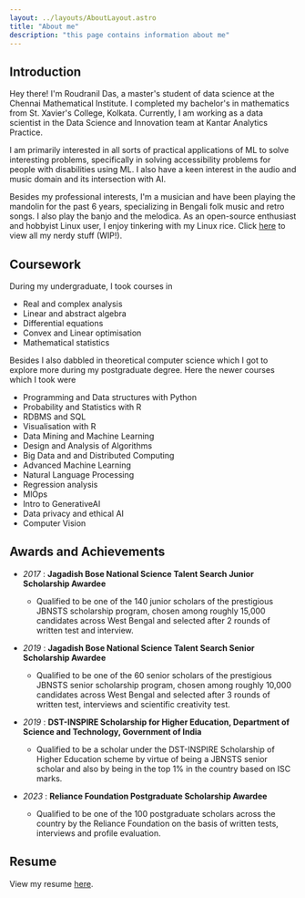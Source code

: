 ```yaml
---
layout: ../layouts/AboutLayout.astro
title: "About me"
description: "this page contains information about me"
---
```


## Introduction

Hey there! I'm Roudranil Das, a master's student of data science at the Chennai Mathematical Institute. I completed my bachelor's in mathematics from St. Xavier's College, Kolkata. Currently, I am working as a data scientist in the Data Science and Innovation team at Kantar Analytics Practice.

I am primarily interested in all sorts of practical applications of ML to solve interesting problems, specifically in solving accessibility problems for people with disabilities using ML. I also have a keen interest in the audio and music domain and its intersection with AI.

Besides my professional interests, I'm a musician and have been playing the mandolin for the past 6 years, specializing in Bengali folk music and retro songs. I also play the banjo and the melodica. As an open-source enthusiast and hobbyist Linux user, I enjoy tinkering with my Linux rice. Click [here](/stuff) to view all my nerdy stuff (WIP!).

## Coursework

During my undergraduate, I took courses in

-   Real and complex analysis
-   Linear and abstract algebra
-   Differential equations
-   Convex and Linear optimisation
-   Mathematical statistics

Besides I also dabbled in theoretical computer science which I got to explore more during my postgraduate degree. Here the newer courses which I took were

-   Programming and Data structures with Python
-   Probability and Statistics with R
-   RDBMS and SQL
-   Visualisation with R
-   Data Mining and Machine Learning
-   Design and Analysis of Algorithms
-   Big Data and and Distributed Computing
-   Advanced Machine Learning
-   Natural Language Processing
-   Regression analysis
-   MlOps
-   Intro to GenerativeAI
-   Data privacy and ethical AI
-   Computer Vision

## Awards and Achievements

-   _2017_ : **Jagadish Bose National Science Talent Search Junior Scholarship Awardee**

    -   Qualified to be one of the 140 junior scholars of the prestigious JBNSTS scholarship program, chosen among roughly 15,000 candidates across West Bengal and selected after 2 rounds of written test and interview.

-   _2019_ : **Jagadish Bose National Science Talent Search Senior Scholarship Awardee**

    -   Qualified to be one of the 60 senior scholars of the prestigious JBNSTS senior scholarship program, chosen among roughly 10,000 candidates across West Bengal and selected after 3 rounds of written test, interviews and scientific creativity test.

-   _2019_ : **DST-INSPIRE Scholarship for Higher Education, Department of Science and Technology, Government of India**

    -   Qualified to be a scholar under the DST-INSPIRE Scholarship of Higher Education scheme by virtue of being a JBNSTS senior scholar and also by being in the top 1% in the country based on ISC marks.

-   _2023_ : **Reliance Foundation Postgraduate Scholarship Awardee**
    -   Qualified to be one of the 100 postgraduate scholars across the country by the Reliance Foundation on the basis of written tests, interviews and profile evaluation.

## Resume

View my resume [here](/resume/roudranil-resume.pdf).

